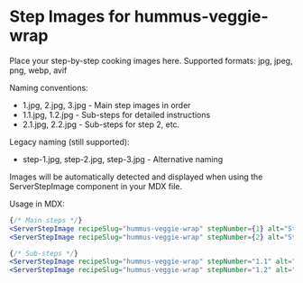 # Step Images for hummus-veggie-wrap

Place your step-by-step cooking images here. Supported formats: jpg, jpeg, png, webp, avif

Naming conventions:
- 1.jpg, 2.jpg, 3.jpg - Main step images in order
- 1.1.jpg, 1.2.jpg - Sub-steps for detailed instructions
- 2.1.jpg, 2.2.jpg - Sub-steps for step 2, etc.

Legacy naming (still supported):
- step-1.jpg, step-2.jpg, step-3.jpg - Alternative naming

Images will be automatically detected and displayed when using the ServerStepImage component in your MDX file.

Usage in MDX:
```jsx
{/* Main steps */}
<ServerStepImage recipeSlug="hummus-veggie-wrap" stepNumber={1} alt="Step 1" />
<ServerStepImage recipeSlug="hummus-veggie-wrap" stepNumber={2} alt="Step 2" />

{/* Sub-steps */}
<ServerStepImage recipeSlug="hummus-veggie-wrap" stepNumber="1.1" alt="Sub-step 1.1" />
<ServerStepImage recipeSlug="hummus-veggie-wrap" stepNumber="1.2" alt="Sub-step 1.2" />
```
